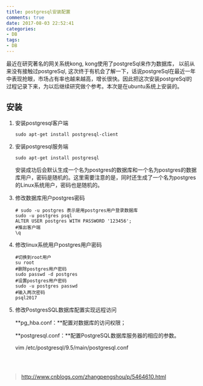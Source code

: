 ```yaml
---
title: postgresql安装配置
comments: true
date: 2017-08-03 22:52:41
categories: 
- DB
tags: 
- DB
---
```


最近在研究著名的网关系统kong,  kong使用了postgreSql来作为数据库， 以前从来没有接触过postgreSql, 这次终于有机会了解一下，话说postgreSql在最近一年中表现抢眼，市场占有率也越来越高，增长很快。因此把这次安装postgreSql的过程记录下来，为以后继续研究做个参考。本次是在ubuntu系统上安装的。

## 安装

1. 安装postgresql客户端

   ```shell
   sudo apt-get install postgresql-client
   ```

2. 安装postgresql服务端

   ```shell
   sudo apt-get install postgresql
   ```

   安装成功后会默认生成一个名为postgres的数据库和一个名为postgres的数据库用户，密码是随机的。这里需要注意的是，同时还生成了一个名为postgres的Linux系统用户，密码也是随机的。

3. 修改数据库用户postgres密码

   ```shell
   # sudo -u postgres 表示是用postgres用户登录数据库
   sudo -u postgres psql
   ALTER USER postgres WITH PASSWORD '123456';
   #推出客户端
   \q 
   ```

4. 修改linux系统用户postgres用户密码

   ```shell
   #切换到root用户
   su root
   #删除postgres用户密码
   sudo passwd -d postgres
   #设置postgres用户密码
   sudo -u postgres passwd
   #输入两次密码
   psql2017
   ```

5. 修改PostgresSQL数据库配置实现远程访问

   **pg_hba.conf：**配置对数据库的访问权限；

   **postgresql.conf：**配置PostgreSQL数据库服务器的相应的参数。

   vim /etc/postgresql/9.5/main/postgresql.conf

   ​

##  



> http://www.cnblogs.com/zhangpengshou/p/5464610.html